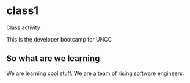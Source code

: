 # class1
Class activity


This is the developer bootcamp for UNCC

## So what are we learning

We are learning cool stuff. We are a team of rising software engineers.